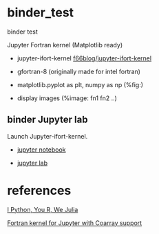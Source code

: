 # binder_test
binder test

Jupyter Fortran kernel (Matplotlib ready) 

- jupyter-ifort-kernel
[f66blog/jupyter-ifort-kernel](https://github.com/f66blog/jupyter-ifort-kernel)


- gfortran-8  (originally made for intel fortran)
- matplotlib.pyplot as plt, numpy as np (%fig:)
- display images (%image: fn1 fn2 ..)

## binder  Jupyter lab
Launch Jupyter-ifort-kernel.    

- [jupyter notebook](https://mybinder.org/v2/gh/f66blog/binder_test/master?filepath=examples%2Fexample.ipynb)

- [jupyter lab](https://mybinder.org/v2/gh/f66blog/binder_test/master?urlpath=lab)

# references
 
[I Python, You R, We Julia](https://blog.jupyter.org/i-python-you-r-we-julia-baf064ca1fb6)

[Fortran kernel for Jupyter with Coarray support](https://github.com/sourceryinstitute/jupyter-CAF-kernel) 

